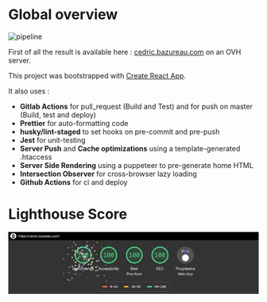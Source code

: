 # Global overview

![pipeline](https://github.com/cbazureau/website-react/workflows/Build,%20test%20and%20Deploy/badge.svg)

First of all the result is available here : [cedric.bazureau.com](https://cedric.bazureau.com) on an OVH server.

This project was bootstrapped with [Create React App](https://github.com/facebookincubator/create-react-app).

It also uses :

- **Gitlab Actions** for pull_request (Build and Test) and for push on master (Build, test and deploy)
- **Prettier** for auto-formatting code
- **husky/lint-staged** to set hooks on pre-commit and pre-push
- **Jest** for unit-testing
- **Server Push** and **Cache optimizations** using a template-generated .htaccess
- **Server Side Rendering** using a puppeteer to pre-generate home HTML
- **Intersection Observer** for cross-browser lazy loading
- **Github Actions** for ci and deploy

# Lighthouse Score

![lighthouse](/docs/lighthouse.gif)
